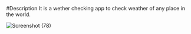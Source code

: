 #Description
It is a wether checking app to check weather of any place in the world.

![Screenshot (78)](https://user-images.githubusercontent.com/92713685/229576290-6796c75b-508f-45f6-8432-e204e7706a4d.png)

